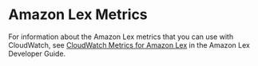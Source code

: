 # Amazon Lex Metrics<a name="lex-metricscollected"></a>

For information about the Amazon Lex metrics that you can use with CloudWatch, see [CloudWatch Metrics for Amazon Lex](http://docs.aws.amazon.com/lex/latest/dg/aws-lex-cloudwatch-dimensions.html) in the Amazon Lex Developer Guide\. 